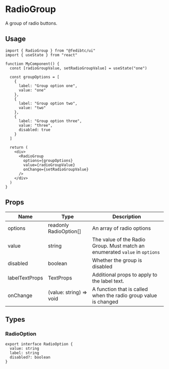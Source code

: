 # RadioGroup

A group of radio buttons.

## Usage

```tsx
import { RadioGroup } from "@fedibtc/ui"
import { useState } from "react"

function MyComponent() {
  const [radioGroupValue, setRadioGroupValue] = useState("one")

  const groupOptions = [
    {
      label: "Group option one",
      value: "one"
    },
    {
      label: "Group option two",
      value: "two"
    },
    {
      label: "Group option three",
      value: "three",
      disabled: true
    }
  ]

  return (
    <div>
      <RadioGroup
        options={groupOptions}
        value={radioGroupValue}
        onChange={setRadioGroupValue}
      />
    </div>
  )
}
```

## Props

| Name           | Type                    | Description                                                                 |
| -------------- | ----------------------- | --------------------------------------------------------------------------- |
| options        | readonly RadioOption[]  | An array of radio options                                                   |
| value          | string                  | The value of the Radio Group. Must match an enumerated `value` in `options` |
| disabled       | boolean                 | Whether the group is disabled                                               |
| labelTextProps | TextProps               | Additional props to apply to the label text.                                |
| onChange       | (value: string) => void | A function that is called when the radio group value is changed             |

## Types

### RadioOption

```tsx
export interface RadioOption {
  value: string
  label: string
  disabled?: boolean
}
```
